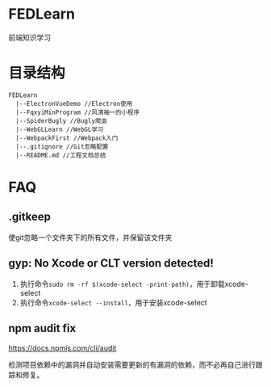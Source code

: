 # FEDLearn

前端知识学习

# 目录结构

```
FEDLearn
  |--ElectronVueDemo //Electron使用
  |--FqxyiMinProgram //风清袖一的小程序
  |--SpiderBugly //Bugly爬虫
  |--WebGLLearn //WebGL学习
  |--WebpackFirst //Webpack入门
  |--.gitignore //Git忽略配置
  |--README.md //工程文档总结
```

# FAQ

## .gitkeep

使git忽略一个文件夹下的所有文件，并保留该文件夹

## gyp: No Xcode or CLT version detected!

1. 执行命令`sudo rm -rf $(xcode-select -print-path)`，用于卸载xcode-select
2. 执行命令`xcode-select --install`，用于安装xcode-select

## npm audit fix

<https://docs.npmjs.com/cli/audit>

检测项目依赖中的漏洞并自动安装需要更新的有漏洞的依赖，而不必再自己进行跟踪和修复。
